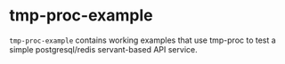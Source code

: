 # tmp-proc-example

`tmp-proc-example` contains working examples that use tmp-proc to test a simple
postgresql/redis servant-based API service.
